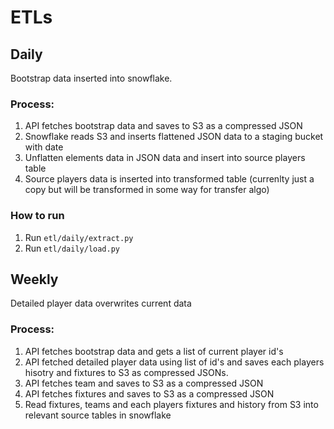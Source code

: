 # ETLs

## Daily
Bootstrap data inserted into snowflake.

### Process:
1. API fetches bootstrap data and saves to S3 as a compressed JSON
2. Snowflake reads S3 and inserts flattened JSON data to a staging bucket with date
3. Unflatten elements data in JSON data and insert into source players table
4. Source players data is inserted into transformed table (currenlty just a copy but will be transformed in some way for transfer algo)

### How to run
1. Run `etl/daily/extract.py`
1. Run `etl/daily/load.py`



## Weekly
Detailed player data overwrites current data

### Process:
1. API fetches bootstrap data and gets a list of current player id's
2. API fetched detailed player data using list of id's and saves each players hisotry and fixtures to S3 as compressed JSONs.
3. API fetches team and saves to S3 as a compressed JSON
4. API fetches fixtures and saves to S3 as a compressed JSON
5. Read fixtures, teams and each players fixtures and history from S3 into relevant source tables in snowflake

